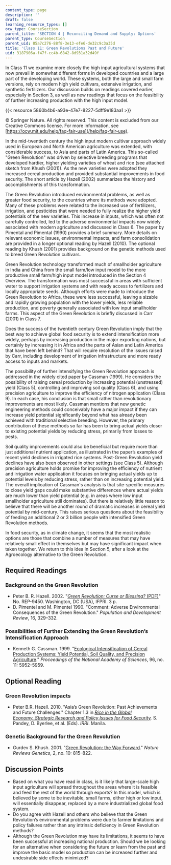 ```yaml
---
content_type: page
description: ''
draft: false
learning_resource_types: []
ocw_type: CourseSection
parent_title: 'SECTION 4 | Reconciling Demand and Supply: Options'
parent_type: CourseSection
parent_uid: 85a7c276-88f8-3e13-efe6-de32c9c3a35d
title: 'Class 11: Green Revolutions Past and Future'
uid: 3187906a-f47f-cc4b-6842-8d931a32d49f
---
```

In Class 11 we examine more closely the high input agricultural systems that now prevail in somewhat different forms in developed countries and a large part of the developing world. These systems, both the large and small farm versions, rely on modern high yield cultivars, extensive irrigation, and synthetic fertilizers. Our discussion builds on readings covered earlier, especially in Section 3, as well as new readings that focus on the feasibility of further increasing production with the high input model.

{{< resource 5860b4b6-a93e-47e7-8227-5dff9e183aa1 >}}

© Springer Nature. All rights reserved. This content is excluded from our Creative Commons license. For more information, see [https://ocw.mit.edu/help/faq-fair-use](/help/faq-fair-use).

In the mid-twentieth century the high input modern cultivar approach widely used in European and North American agriculture was extended, with considerable success, to Asia and parts of Latin America. This so-called "Green Revolution" was driven by selective breeding programs that developed hardier, higher yielding varieties of wheat and rice (see attached sketch from Khush (2001)). As the new varieties were adopted they increased cereal production and provided substantial improvements in food security. The short article by Hazell (2002) summarizes the history and accomplishments of this transformation.

The Green Revolution introduced environmental problems, as well as greater food security, to the countries where its methods were adopted. Many of these problems were related to the increased use of fertilizers, irrigation, and pesticides that were needed to fully realize the higher yield potentials of the new varieties. This increase in inputs, which was often not carefully controlled, led to the adverse environmental impacts now widely associated with modern agriculture and discussed in Class 6. The paper by Pimental and Pimental (1990) provides a brief summary. More details on relevant economic issues, environmental impacts, and farm consolidation are provided in a longer optional reading by Hazell (2010). The optional reading by Khush (2001) provides background on the genetic methods used to breed Green Revolution cultivars.

Green Revolution technology transformed much of smallholder agriculture in India and China from the small farm/low input model to the more productive small farm/high input model introduced in the Section 4 Overview. The transformation was most successful in areas with sufficient water to support irrigation systems and with ready access to fertilizers and locally appropriate seeds. Although efforts were made to introduce the Green Revolution to Africa, these were less successful, leaving a sizable and rapidly growing population with the lower yields, less reliable production, and poverty generally associated with low input smallholder farms. This aspect of the Green Revolution is briefly discussed in Carr (2001) in Class 7.

Does the success of the twentieth century Green Revolution imply that the best way to achieve global food security is to extend intensification more widely, perhaps by increasing production in the major exporting nations, but certainly by increasing it in Africa and the parts of Asian and Latin America that have been left behind? That will require resolution of the issues raised by Carr, including development of irrigation infrastructure and more ready access to inputs and markets.

The possibility of further intensifying the Green Revolution approach is addressed in the widely cited paper by Cassman (1999). He considers the possibility of raising cereal production by increasing potential (unstressed) yield (Class 5), controlling and improving soil quality (Class 6), and using precision agriculture to improve the efficiency of nitrogen application (Class 9). In each case, his conclusion is that small rather than revolutionary improvements are most likely. Cassman mentions that new genetic engineering methods could conceivably have a major impact if they can increase yield potential significantly beyond what has already been achieved with traditional selective breeding. However, the primary contribution of these methods so far has been to bring actual yields closer to existing potential yields by reducing stress, primarily from losses to pests.

Soil quality improvements could also be beneficial but require more than just additional nutrient application, as illustrated in the paper’s examples of recent yield declines in irrigated rice systems. Post-Green Revolution yield declines have also been observed in other settings (see Class 5). Although precision agriculture holds promise for improving the efficiency of nutrient and irrigation water application it focuses on bringing actual yields up to potential levels by reducing stress, rather than on increasing potential yield. The overall implication of Cassman's analysis is that site-specific measures to close yield gaps could make substantive differences where actual yields are much lower than yield potential (e.g. in areas where low input smallholder agriculture still dominates). But there is relatively little reason to believe that there will be another round of dramatic increases in cereal yield potential by mid-century. This raises serious questions about the feasibility of feeding an additional 2 or 3 billion people with intensified Green Revolution methods.

In food security, as in climate change, it seems that the most realistic options are those that combine a number of measures that may have relatively small effect in themselves but may have significant impact when taken together. We return to this idea in Section 5, after a look at the Agroecology alternative to the Green Revolution.

## Required Readings

### Background on the Green Revolution

- Peter B. R. Hazell. 2002. "[_Green Revolution: Curse or Blessing?_ (PDF)](https://oregonstate.edu/instruct/css/330/three/Green.pdf)" No. REP-9450. Washington, DC (USA), IFPRI. 3 p.
- D. Pimentel and M. Pimentel 1990. "Comment: Adverse Environmental Consequences of the Green Revolution." _Population and Development Review_, 16, 329–332.

### Possibilities of Further Extending the Green Revolution’s Intensification Approach

- Kenneth G. Cassman. 1999. "[Ecological Intensification of Cereal Production Systems: Yield Potential, Soil Quality, and Precision Agriculture](https://www.pnas.org/content/96/11/5952)." _Proceedings of the National Academy of Sciences_, 96, no. 11: 5952–5959.

## Optional Reading

### Green Revolution impacts

- Peter B.R. Hazell. 2010. "Asia’s Green Revolution: Past Achievements and Future Challenges." Chapter 1.3 in [_Rice in the Global Economy. Strategic Research and Policy Issues for Food Security_](https://ccacoalition.org/en/resources/rice-global-economy-strategic-research-policy-issues-and-food-security)_._ S. Pandey, D. Byerlee, et al. (Eds). _IRRI_. Manila.

### Genetic Background for the Green Revolution

- Gurdev S. Khush. 2001. "[Green Revolution: the Way Forward](https://www.nature.com/articles/35093585)." _Nature Reviews Genetics_, 2, no. 10: 815–822.

## Discussion Points

- Based on what you have read in class, is it likely that large-scale high input agriculture will spread throughout the areas where it is feasible and feed the rest of the world through exports? In this model, which is believed by some to be inevitable, small farms, either high or low input, will essentially disappear, replaced by a more industrialized global food system.
- Do you agree with Hazell and others who believe that the Green Revolution’s environmental problems were due to farmer limitations and policy failures rather than any intrinsic deficiency in Green Revolution methods?
- Although the Green Revolution may have its limitations, it seems to have been successful at increasing national production. Should we be looking for an alternative when considering the future or learn from the past and improve the basic model so production can be increased further and undesirable side effects minimized?